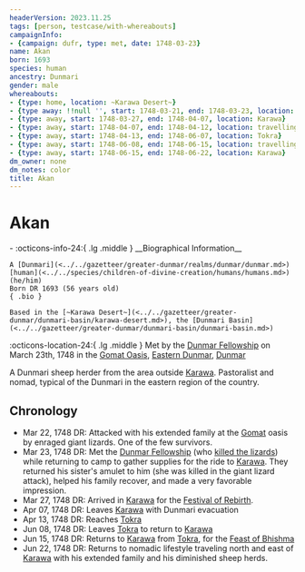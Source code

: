 ```yaml
---
headerVersion: 2023.11.25
tags: [person, testcase/with-whereabouts]
campaignInfo:
- {campaign: dufr, type: met, date: 1748-03-23}
name: Akan
born: 1693
species: human
ancestry: Dunmari
gender: male
whereabouts:
- {type: home, location: ~Karawa Desert~}
- {type away: !!null '', start: 1748-03-21, end: 1748-03-23, location: Gomat Oasis}
- {type: away, start: 1748-03-27, end: 1748-04-07, location: Karawa}
- {type: away, start: 1748-04-07, end: 1748-04-12, location: travelling to Tokra}
- {type: away, start: 1748-04-13, end: 1748-06-07, location: Tokra}
- {type: away, start: 1748-06-08, end: 1748-06-15, location: travelling to Karawa}
- {type: away, start: 1748-06-15, end: 1748-06-22, location: Karawa}
dm_owner: none
dm_notes: color
title: Akan
---
```

# Akan
<div class="grid cards ext-narrow-margin ext-one-column" markdown>
- :octicons-info-24:{ .lg .middle } __Biographical Information__

    A [Dunmari](<../../gazetteer/greater-dunmar/realms/dunmar/dunmar.md>) [human](<../../species/children-of-divine-creation/humans/humans.md>) (he/him)  
    Born DR 1693 (56 years old)  
    { .bio }

    Based in the [~Karawa Desert~](<../../gazetteer/greater-dunmar/dunmari-basin/karawa-desert.md>), the [Dunmari Basin](<../../gazetteer/greater-dunmar/dunmari-basin/dunmari-basin.md>)
</div>



:octicons-location-24:{ .lg .middle } Met by the [Dunmar Fellowship](<../pcs/dunmar-fellowship/dunmar-fellowship.md>) on March 23th, 1748 in the [Gomat Oasis](<../../gazetteer/greater-dunmar/dunmari-basin/gomat.md>), [Eastern Dunmar](<../../gazetteer/greater-dunmar/realms/dunmar/eastern-dunmar/eastern-dunmar.md>), [Dunmar](<../../gazetteer/greater-dunmar/realms/dunmar/dunmar.md>)  


A Dunmari sheep herder from the area outside [Karawa](<../../gazetteer/greater-dunmar/realms/dunmar/eastern-dunmar/karawa.md>). Pastoralist and nomad, typical of the Dunmari in the eastern region of the country.  






## Chronology
- Mar 22, 1748 DR: Attacked with his extended family at the [Gomat](<../../gazetteer/greater-dunmar/dunmari-basin/gomat.md>) oasis by enraged giant lizards. One of the few survivors. 
- Mar 23, 1748 DR: Met the [Dunmar Fellowship](<../pcs/dunmar-fellowship/dunmar-fellowship.md>) (who [killed the lizards](<../../campaigns/dunmari-frontier/session-notes/session-2-dufr.md>)) while returning to camp to gather supplies for the ride to [Karawa](<../../gazetteer/greater-dunmar/realms/dunmar/eastern-dunmar/karawa.md>). They returned his sister's amulet to him (she was killed in the giant lizard attack), helped his family recover, and made a very favorable impression. 
- Mar 27, 1748 DR: Arrived in [Karawa](<../../gazetteer/greater-dunmar/realms/dunmar/eastern-dunmar/karawa.md>) for the [Festival of Rebirth](<../../time/holidays-and-festivals/dunmari-festivals/festival-of-rebirth.md>).
- Apr 07, 1748 DR: Leaves [Karawa](<../../gazetteer/greater-dunmar/realms/dunmar/eastern-dunmar/karawa.md>) with Dunmari evacuation
- Apr 13, 1748 DR: Reaches [Tokra](<../../gazetteer/greater-dunmar/realms/dunmar/central-dunmar/tokra/tokra.md>)
- Jun 08, 1748 DR: Leaves [Tokra](<../../gazetteer/greater-dunmar/realms/dunmar/central-dunmar/tokra/tokra.md>) to return to [Karawa](<../../gazetteer/greater-dunmar/realms/dunmar/eastern-dunmar/karawa.md>)
- Jun 15, 1748 DR: Returns to [Karawa](<../../gazetteer/greater-dunmar/realms/dunmar/eastern-dunmar/karawa.md>) from [Tokra](<../../gazetteer/greater-dunmar/realms/dunmar/central-dunmar/tokra/tokra.md>), for the [Feast of Bhishma](<../../time/holidays-and-festivals/dunmari-festivals/feast-of-bhishma.md>)
- Jun 22, 1748 DR: Returns to nomadic lifestyle traveling north and east of [Karawa](<../../gazetteer/greater-dunmar/realms/dunmar/eastern-dunmar/karawa.md>) with his extended family and his diminished sheep herds. 
